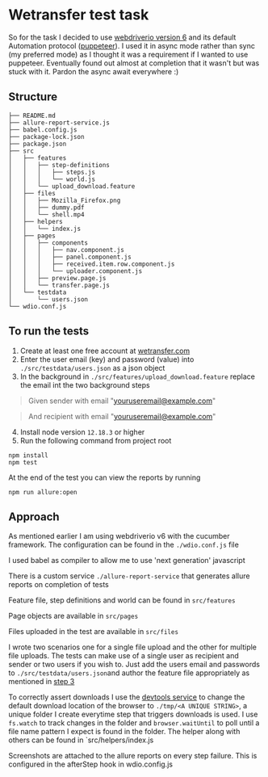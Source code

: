 # Wetransfer test task

So for the task I decided to use [webdriverio version 6](https://webdriver.io/) and its default Automation protocol ([puppeteer](https://developers.google.com/web/tools/puppeteer)). I used it in async mode rather than sync (my preferred mode) as I thought it was a requirement if I wanted to use puppeteer. Eventually found out almost at completion that it wasn't but was stuck with it. Pardon the async await everywhere :)

## Structure

```
├── README.md
├── allure-report-service.js
├── babel.config.js
├── package-lock.json
├── package.json
├── src
│   ├── features
│   │   ├── step-definitions
│   │   │   ├── steps.js
│   │   │   └── world.js
│   │   └── upload_download.feature
│   ├── files
│   │   ├── Mozilla_Firefox.png
│   │   ├── dummy.pdf
│   │   └── shell.mp4
│   ├── helpers
│   │   └── index.js
│   ├── pages
│   │   ├── components
│   │   │   ├── nav.component.js
│   │   │   ├── panel.component.js
│   │   │   ├── received.item.row.component.js
│   │   │   └── uploader.component.js
│   │   ├── preview.page.js
│   │   └── transfer.page.js
│   └── testdata
│       └── users.json
└── wdio.conf.js
```

## To run the tests

1. Create at least one free account at [wetransfer.com](https://wetransfer.com/)
2. Enter the user email (key) and password (value) into `./src/testdata/users.json` as a json object
3. In the background in `./src/features/upload_download.feature` replace the email int the two background steps

> Given sender with email "youruseremail@example.com"

> And recipient with email "youruseremail@example.com"

4. Install node version `12.18.3` or higher
5. Run the following command from project root

```shell
npm install
npm test
```

At the end of the test you can view the reports by running

```shell
npm run allure:open
```

## Approach

As mentioned earlier I am using webdriverio v6 with the cucumber framework. The configuration can be found in the `./wdio.conf.js` file

I used babel as compiler to allow me to use 'next generation' javascript

There is a custom service `./allure-report-service` that generates allure reports on completion of tests

Feature file, step definitions and world can be found in `src/features`

Page objects are available in `src/pages`

Files uploaded in the test are available in `src/files`

I wrote two scenarios one for a single file upload and the other for multiple file uploads. The tests can make use of a single user as recipient and sender or two users if you wish to. Just add the users email and passwords to `./src/testdata/users.json`and author the feature file appropriately as mentioned in [step 3](#to-run-the-tests)

To correctly assert downloads I use the [devtools service](https://webdriver.io/docs/devtools-service.html) to change the default download location of the browser to `./tmp/<A UNIQUE STRING>`, a unique folder I create everytime step that triggers downloads is used. I use `fs.watch` to track changes in the folder and `browser.waitUntil` to poll until a file name pattern I expect is found in the folder. The helper along with others can be found in `src/helpers/index.js

Screenshots are attached to the allure reports on every step failure. This is configured in the afterStep hook in wdio.config.js






